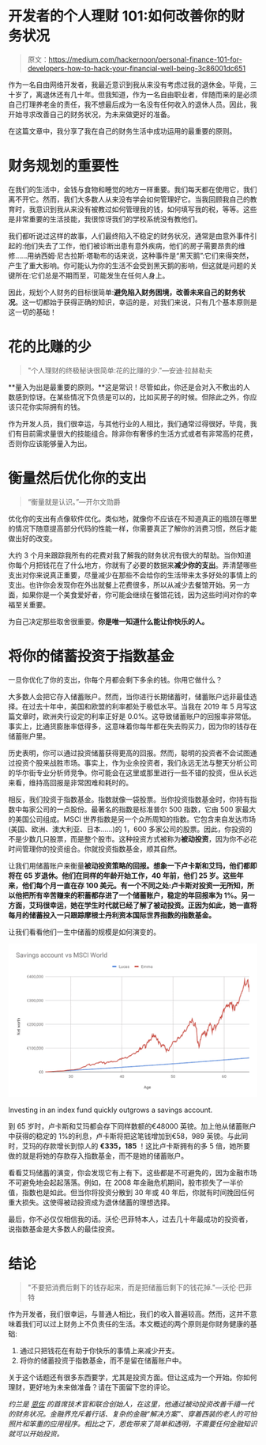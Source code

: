 # 开发者的个人理财 101:如何改善你的财务状况

> 原文：<https://medium.com/hackernoon/personal-finance-101-for-developers-how-to-hack-your-financial-well-being-3c86001dc651>

作为一名自由网络开发者，我最近意识到我从来没有考虑过我的退休金。毕竟，三十岁了，离退休还有几十年。但我知道，作为一名自由职业者，伴随而来的是必须自己打理养老金的责任，我不想最后成为一名没有任何收入的退休人员。因此，我开始寻求改善自己的财务状况，为未来做更好的准备。

在这篇文章中，我分享了我在自己的财务生活中成功运用的最重要的原则。

# 财务规划的重要性

在我们的生活中，金钱与食物和睡觉的地方一样重要。我们每天都在使用它，我们离不开它。然而，我们大多数人从来没有学会如何管理好它。当我回顾我自己的教育时，我意识到我从来没有被教过如何管理我的钱，如何填写我的税，等等。这些是非常重要的生活技能，我很惊讶我们的学校系统没有教他们。

我们都听说过这样的故事，人们最终陷入不稳定的财务状况，通常是由意外事件引起的:他们失去了工作，他们被诊断出患有意外疾病，他们的房子需要昂贵的维修……用纳西姆·尼古拉斯·塔勒布的话来说，这种事件是“黑天鹅”:它们来得突然，产生了重大影响。你可能认为你的生活不会受到黑天鹅的影响，但这就是问题的关键所在:它们总是不期而至，可能发生在任何人身上。

因此，规划个人财务的目标很简单:**避免陷入财务困境，改善未来自己的财务状况**。这一切都始于获得正确的知识，幸运的是，对我们来说，只有几个基本原则是这一切的基础！

# 花的比赚的少

> "个人理财的终极秘诀很简单:花的比赚的少."—安迪·拉赫勒夫

**量入为出是最重要的原则。**这是常识！尽管如此，你还是会对入不敷出的人数感到惊讶。在某些情况下负债是可以的，比如买房子的时候。但除此之外，你应该只花你实际拥有的钱。

作为开发人员，我们很幸运，与其他行业的人相比，我们通常过得很好。毕竟，我们有目前需求量很大的技能组合。除非你有奢侈的生活方式或者有非常高的花费，否则你应该能够量入为出。

# 衡量然后优化你的支出

> “衡量就是认识。”—开尔文勋爵

优化你的支出有点像软件优化。类似地，就像你不应该在不知道真正的瓶颈在哪里的情况下随意提高部分代码的性能一样，你需要真正了解你的消费习惯，然后才能做出好的改变。

大约 3 个月来跟踪我所有的花费对我了解我的财务状况有很大的帮助。当你知道你每个月把钱花在了什么地方，你就有了必要的数据来**减少你的支出**。弄清楚哪些支出对你来说真正重要，尽量减少在那些不会给你的生活带来太多好处的事情上的支出。也许你会发现你在外出就餐上花费很多，所以从减少去餐馆开始。另一方面，如果你是一个美食爱好者，你可能会继续在餐馆花钱，因为这些时间对你的幸福至关重要。

为自己决定那些取舍很重要。**你是唯一知道什么能让你快乐的人。**

# 将你的储蓄投资于指数基金

一旦你优化了你的支出，你每个月都会剩下多余的钱。你用它做什么？

大多数人会把它存入储蓄账户。然而，当你进行长期储蓄时，储蓄账户远非最佳选择。在过去十年中，美国和欧盟的利率都处于极低水平。当我在 2019 年 5 月写这篇文章时，欧洲央行设定的利率正好是 0.0%。这导致储蓄账户的回报率非常低。事实上，比通货膨胀率低得多，这意味着你每年都在失去购买力，因为你的钱存在储蓄账户里。

历史表明，你可以通过投资储蓄获得更高的回报。然而，聪明的投资者不会试图通过投资个股来战胜市场。事实上，作为业余投资者，我们永远无法与整天分析公司的华尔街专业分析师竞争。你可能会在这里或那里进行一些不错的投资，但从长远来看，维持高回报是非常困难和耗时的。

相反，我们投资于指数基金。指数就像一袋股票。当你投资指数基金时，你持有指数中每家公司的一点股份。最著名的指数是标准普尔 500 指数，它由 500 家最大的美国公司组成。MSCI 世界指数是另一个众所周知的指数。它包含来自发达市场(美国、欧洲、澳大利亚、日本……)的 1，600 多家公司的股票。因此，你投资的不是少数几只股票，而是整个股市。这种投资方式被称为**被动投资**，因为你不必花时间管理你的投资组合。你就投资指数基金，顺其自然。

让我们用储蓄账户来衡量**被动投资策略的回报。想象一下卢卡斯和艾玛，他们都即将在 65 岁退休。他们在同样的年龄开始工作，40 年前，他们 25 岁。这些年来，他们每个月一直在存 100 美元。有一个不同之处:卢卡斯对投资一无所知，所以他把所有辛苦赚来的积蓄都存进了一个储蓄账户，稳定的年回报率为 1%。另一方面，艾玛很幸运，她在学生时代就已经了解了被动投资。正因为如此，她一直将每月的储蓄投入一只跟踪摩根士丹利资本国际世界指数的指数基金。**

让我们看看他们一生中储蓄的规模是如何演变的。

![](img/4d69d15c50706fe7459010936091160a.png)

Investing in an index fund quickly outgrows a savings account.

到 65 岁时，卢卡斯和艾玛都会存下同样数额的€48000 英镑。加上他从储蓄账户中获得的稳定的 1%的利息，卢卡斯将把这笔钱增加到€58，989 英镑。与此同时，艾玛的存款增长到惊人的 **€335，185** ！这比卢卡斯拥有的多 5 倍，她所要做的就是将她的存款存入指数基金，而不是她的储蓄账户。

看看艾玛储蓄的演变，你会发现它有上有下。这些都是不可避免的，因为金融市场不可避免地会起起落落。例如，在 2008 年金融危机期间，股市损失了一半价值，指数也是如此。但当你将投资分散到 30 年或 40 年后，你就有时间挽回任何重大损失。这使得被动投资成为退休储蓄的理想选择。

最后，你不必仅仅相信我的话。沃伦·巴菲特本人，过去几十年最成功的投资者，说指数基金是大多数人的最佳投资。

# 结论

> "不要把消费后剩下的钱存起来，而是把储蓄后剩下的钱花掉."—沃伦·巴菲特

作为开发者，我们很幸运，与普通人相比，我们的收入普遍较高。然而，这并不意味着我们可以过上财务上不负责任的生活。本文概述的两个原则是你财务健康的基础:

1.  通过只把钱花在有助于你快乐的事情上来减少开支。
2.  将你的储蓄投资于指数基金，而不是留在储蓄账户中。

关于这个话题还有很多东西要学，尤其是投资方面。但让这成为一个开始。你如何理财，更好地为未来做准备？请在下面留下您的评论。

*约兰是* [*恩佐*](https://enzo.fund/?utm_source=hackernoon&utm_medium=blog-post&utm_campaign=personal-finance-101) *的首席技术官和联合创始人，在这里，他通过被动投资改善千禧一代的财务状况。金融界充斥着行话、复杂的金融“解决方案”、穿着西装的老人的可怕照片和笨重的应用程序。相比之下，恩佐带来了简单和透明，不需要任何金融知识就可以开始投资。*